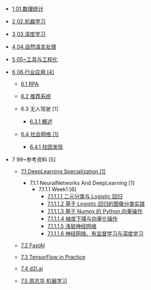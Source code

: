   - [1 01.数理统计](/01.数理统计/README.md)
    
  - [2 02.机器学习](/02.机器学习/README.md)
    
  - [3 03.深度学习](/03.深度学习/README.md)
    
  - [4 04.自然语言处理](/04.自然语言处理/README.md)
    
  - [5 05~工具与工程化](/05~工具与工程化/README.md)
    
  - [6 06.行业应用 [4]](/06.行业应用/README.md)
    - [6.1 RPA](/06.行业应用/RPA/README.md)
      
    - [6.2 推荐系统](/06.行业应用/推荐系统/README.md)
      
    - 6.3 无人驾驶 [1]
      - [6.3.1 概述](/06.行业应用/无人驾驶/概述.md)
    - [6.4 社会网络 [1]](/06.行业应用/社会网络/README.md)
      - [6.4.1 社团发现](/06.行业应用/社会网络/社团发现/README.md)
        
  - 7 99~参考资料 [5]
    - [7.1 DeepLearning Specialization [1]](/99~参考资料/DeepLearning-Specialization/README.md)
      - 7.1.1 NeuralNetworks And DeepLearning [1]
        - 7.1.1.1 Week1 [6]
          - [7.1.1.1.1 二元分类与 Logistic 回归](/99~参考资料/DeepLearning-Specialization/NeuralNetworks-And-DeepLearning/Week1/二元分类与%20Logistic%20回归.md)
          - [7.1.1.1.2 基于 Logistic 回归的图像分类实践](/99~参考资料/DeepLearning-Specialization/NeuralNetworks-And-DeepLearning/Week1/基于%20Logistic%20回归的图像分类实践.md)
          - [7.1.1.1.3 基于 Numpy 的 Python 向量操作](/99~参考资料/DeepLearning-Specialization/NeuralNetworks-And-DeepLearning/Week1/基于%20Numpy%20的%20Python%20向量操作.md)
          - [7.1.1.1.4 梯度下降与向量化操作](/99~参考资料/DeepLearning-Specialization/NeuralNetworks-And-DeepLearning/Week1/梯度下降与向量化操作.md)
          - [7.1.1.1.5 浅层神经网络](/99~参考资料/DeepLearning-Specialization/NeuralNetworks-And-DeepLearning/Week1/浅层神经网络.md)
          - [7.1.1.1.6 神经网络、有监督学习与深度学习](/99~参考资料/DeepLearning-Specialization/NeuralNetworks-And-DeepLearning/Week1/神经网络、有监督学习与深度学习.md)
    - [7.2 FastAI](/99~参考资料/FastAI/README.md)
      
    - [7.3 TensorFlow in Practice](/99~参考资料/TensorFlow-in-Practice/README.md)
      
    - [7.4 d2l.ai](/99~参考资料/d2l.ai/README.md)
      
    - [7.5 周志华 机器学习](/99~参考资料/周志华-机器学习/README.md)
      